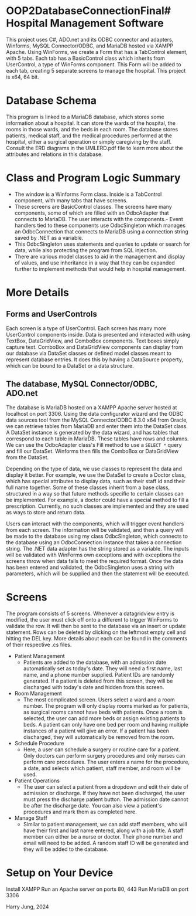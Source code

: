 # OOP2DatabaseConnectionFinal# Hospital Management Software
This project uses C#, ADO.net and its ODBC connector and adapters, Winforms, MySQL Connector/ODBC, and MariaDB hosted via XAMPP Apache.
Using WinForms, we create a Form that has a TabControl element, with 5 tabs. Each tab has a BasicControl class which inherits from UserControl, a type of WinForms component.
This Form will be added to each tab, creating 5 separate screens to manage the hospital.
This project is x64, 64 bit.

# Database Schema
This program is linked to a MariaDB database, which stores some information about a hospital. It can store the wards of the hospital, the rooms in those wards, and the beds in each room.
The database stores patients, medical staff, and the medical procedures performed at the hospital, either a surgical operation or simply caregiving by the staff. Consult the ERD diagrams in the UMLERD.pdf file to learn more about the attributes and relations in this database.

# Class and Program Logic Summary
- The window is a Winforms Form class. Inside is a TabControl component, with many tabs that have screens. 
- These screens are BasicControl classes. The screens have many components, some of which are filled with an OdbcAdapter that connects to MariaDB. The user interacts with the components.- Event handlers tied to these components use OdbcSingleton which manages an OdbcConnection that connects to MariaDB using a connection string saved by .NET as a variable. 
- This OdbcSingleton uses statements and queries to update or search for data, while also protecting the program from SQL injection. 
- There are various model classes to aid in the management and display of values, and use inheritance in a way that they can be expanded further to implement methods that would help in hospital management.

# More Details
## Forms and UserControls
Each screen is a type of UserControl. Each screen has many more UserControl components inside. Data is presented and interacted with using TextBox, DataGridView, and ComboBox components.
Text boxes simply capture text. ComboBox and DataGridView components can display from our database via DataSet classes or defined model classes meant to represent database entries. 
It does this by having a DataSource property, which can be bound to a DataSet or a data structure. 

## The database, MySQL Connector/ODBC, ADO.net
The database is MariaDB hosted on a XAMPP Apache server hosted at localhost on port 3306. Using the data configurator wizard and the ODBC data sources tool from the MySQL Connector/ODBC 8.3.0 x64 from Oracle, we can retrieve tables from MariaDB and enter them into the DataSet class. A DataSet instance is generated by the data wizard, and has tables that correspond to each table in MariaDB. These tables have rows and columns. We can use the OdbcAdapter class's Fill method to use a `SELECT *` query and fill our DataSet. Winforms then fills the ComboBox or DataGridView from the DataSet. 

Depending on the type of data, we use classes to represent the data and display it better. For example, we use the DataSet to create a Doctor class, which has special attributes to display data, such as their staff id and their full name together. Some of these classes inherit from a base class, structured in a way so that future methods specific to certain classes can be implemented. For example, a doctor could have a special method to fill a prescription. Currently, no such classes are implemented and they are used as ways to store and return data. 

Users can interact with the components, which will trigger event handlers from each screen. The information will be validated, and then a query will be made to the database using my class OdbcSingleton, which connects to the database using an OdbcConnection instance that takes a connection string. The .NET data adapter has the string stored as a variable. The inputs will be validated with WinForms own exceptions and with exceptions the screens throw when data fails to meet the required format. Once the data has been entered and validated, the OdbcSingleton uses a string with parameters, which will be supplied and then the statement will be executed. 

# Screens
The program consists of 5 screens. Whenever a datagridview entry is modified, the user must click off onto a different to trigger WinForms to validate the row. It will then be sent to the database via an insert or update statement. Rows can be deleted by clicking on the leftmost empty cell and hitting the DEL key.
 More details about each can be found in the comments of their respective .cs files.
- Patient Management
    - Patients are added to the database, with an admission date automatically set as today's date. They will need a first name, last name, and a phone number supplied. Patient IDs are randomly generated. If a patient is deleted from this screen, they will be discharged with today's date and hidden from this screen.
- Room Management
    - The most complicated screen. Users select a ward and a room number. The program will only display rooms marked as for patients, as surgical rooms cannot have beds with patients. Once a room is selected, the user can add more beds or assign existing patients to beds. A patient can only have one bed per room and having multiple instances of a patient will give an error. If a patient has been discharged, they will automatically be removed from the room.
- Schedule Procedure
    - Here, a user can schedule a surgery or routine care for a patient. Only doctors can perform surgery procedures and only nurses can perform care procedures. The user enters a name for the procedure, a date, and selects which patient, staff member, and room will be used. 
- Patient Operations
    - The user can select a patient from a dropdown and edit their date of admission or discharge. If they have not been discharged, the user must press the discharge patient button. The admission date cannot be after the discharge date. You can also view a patient's procedures and mark them as completed here.
- Manage Staff
    - Similar to patient management, we can add staff members, who will have their first and last name entered, along with a job title. A staff member can either be a nurse or doctor. Their phone number and email will need to be added. A random staff ID will be generated and they will be added to the database.

# Setup on Your Device
Install XAMPP
Run an Apache server on ports 80, 443
Run MariaDB on port 3306


Harry Jung, 2024

